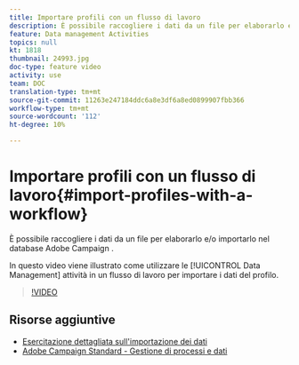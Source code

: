 ```yaml
---
title: Importare profili con un flusso di lavoro
description: È possibile raccogliere i dati da un file per elaborarlo e/o importarlo nel database Adobe Campaign . Questo video spiega come importare i dati del profilo utilizzando un flusso di lavoro.
feature: Data management Activities
topics: null
kt: 1818
thumbnail: 24993.jpg
doc-type: feature video
activity: use
team: DOC
translation-type: tm+mt
source-git-commit: 11263e247184ddc6a8e3df6a8ed0899907fbb366
workflow-type: tm+mt
source-wordcount: '112'
ht-degree: 10%

---
```



# Importare profili con un flusso di lavoro{#import-profiles-with-a-workflow}

È possibile raccogliere i dati da un file per elaborarlo e/o importarlo nel database Adobe Campaign .

In questo video viene illustrato come utilizzare le [!UICONTROL Data Management] attività in un flusso di lavoro per importare i dati del profilo.

>[!VIDEO](https://video.tv.adobe.com/v/24993?quality=12)

## Risorse aggiuntive

* [Esercitazione dettagliata sull&#39;importazione dei dati](https://docs.adobe.com/content/help/en/campaign-standard/using/managing-processes-and-data/workflow-general-operation/importing-data.html#example--import-workflow-template)
* [Adobe Campaign Standard - Gestione di processi e dati](https://docs.adobe.com/content/help/en/campaign-standard/using/managing-processes-and-data/about-workflows-and-data-management/discovering-workflows.html)
